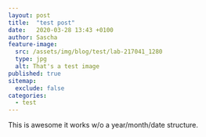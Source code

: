 ```yaml
---
layout: post
title:  "test post"
date:   2020-03-28 13:43 +0100
author: Sascha
feature-image:
  src: /assets/img/blog/test/lab-217041_1280
  type: jpg
  alt: That's a test image
published: true
sitemap:
  exclude: false
categories: 
  - test
---
```


This is awesome it works w/o a year/month/date structure.
